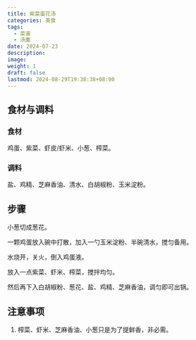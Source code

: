 ```yaml
---
title: 紫菜蛋花汤
categories: 美食
tags:
  - 菜谱
  - 汤羹
date: 2024-07-23
description: 
image: 
weight: 1
draft: false
lastmod: 2024-08-29T19:38:38+08:00
---
```

## 食材与调料

### 食材

鸡蛋、紫菜、虾皮/虾米、小葱、榨菜。

### 调料

盐、鸡精、芝麻香油、清水、白胡椒粉、玉米淀粉。

## 步骤

小葱切成葱花。

一颗鸡蛋放入碗中打散，加入一勺玉米淀粉、半碗清水，搅匀备用。

水烧开，关火，倒入鸡蛋液。

放入一点紫菜、虾米、榨菜，搅拌均匀。

然后再下入白胡椒粉、葱花、盐、鸡精、芝麻香油，调匀即可出锅。

## 注意事项

1. 榨菜、虾米、芝麻香油、小葱只是为了提鲜香，非必需。

